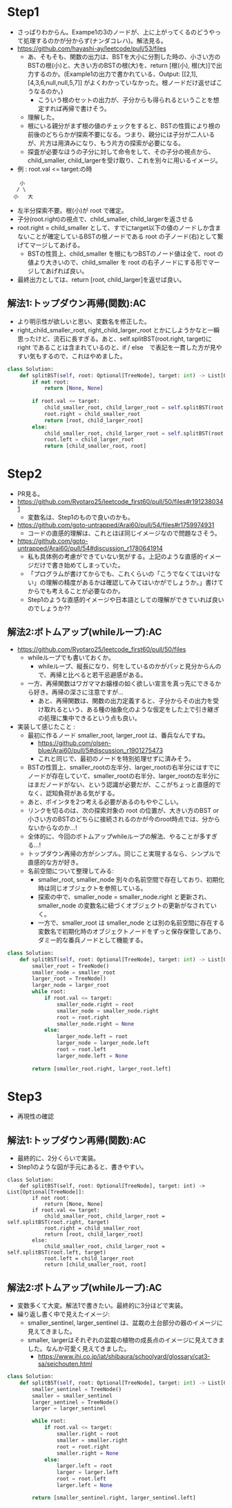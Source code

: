 # Step1
 - さっぱりわからん。Exampe1の3のノードが、上に上がってくるのどうやって処理するのかが分からず(ナンダコレハ)。解法見る。
 - https://github.com/hayashi-ay/leetcode/pull/53/files
   - あ、そもそも、関数の出力は、BSTを大小に分割した時の、小さい方のBSTの根(小)と、大きい方のBSTの根(大)を、return [根(小), 根(大)]で出力するのか。(Example1の出力で書かれている、Output: [[2,1],[4,3,6,null,null,5,7]] がよくわかっていなかった。根ノードだけ返せばこうなるのか。)
       - こういう根のセットの出力が、子分からも得られるということを想定すれば再帰で書けそう。
   - 理解した。
   - 根にいる親分がまず根の値のチェックをすると、BSTの性質により根の前後のどちらかが探索不要になる。つまり、親分には子分が二人いるが、片方は用済みになり、もう片方の探索が必要になる。
   - 探査が必要なほうの子分に対して命令をして、その子分の視点から、child_smaller, child_largerを受け取り、これを別々に用いるイメージ。
 - 例 : root.val <= target:の時
```
    小
   / \
  小   大
```
 - 左半分探索不要。根(小)が root で確定。
 - 子分(root.right)の視点で、child_smaller, child_largerを返させる
 - root.right = child_smaller として、すでにtarget以下の値のノードしか含まないことが確定しているBSTの根ノードである root の子ノード(右)として繋げてマージしてあげる。
   - BSTの性質上、child_smaller を根にもつBSTのノード値は全て、root の値より大きいので、child_smaller を root の右子ノードにする形でマージしてあげれば良い。
 - 最終出力としては、return [root, child_larger]を返せば良い。
## 解法1:トップダウン再帰(関数):AC
 - より明示性が欲しいと思い、変数名を修正した。
 - right_child_smaller_root, right_child_larger_root とかにしようかなと一瞬思ったけど、流石に長すぎる。あと、self.splitBST(root.right, target)に right であることは含まれているのと、if / else　で表記を一貫した方が見やすい気もするので、これはやめました。
```py
class Solution:
    def splitBST(self, root: Optional[TreeNode], target: int) -> List[Optional[TreeNode]]:
        if not root:
            return [None, None]
        
        if root.val <= target:
            child_smaller_root, child_larger_root = self.splitBST(root.right, target)
            root.right = child_smaller_root
            return [root, child_larger_root]
        else:
            child_smaller_root, child_larger_root = self.splitBST(root.left, target)
            root.left = child_larger_root
            return [child_smaller_root, root]
```

# Step2
 - PR見る。
 - https://github.com/Ryotaro25/leetcode_first60/pull/50/files#r1912380341
   - 変数名は、Step1のもので良いのかも。
 - https://github.com/goto-untrapped/Arai60/pull/54/files#r1759974931
   - コードの直感的理解は、これとほぼ同じイメージなので問題なさそう。
 - https://github.com/goto-untrapped/Arai60/pull/54#discussion_r1780641914
   - 私も具体例の考慮ができていない気がする。上記のような直感的イメージだけで書き始めてしまっていた。
   - 「プログラムが書けてからでも、これくらいの「こうでなくてはいけない」の理解の精度があるかは確認してみてはいかがでしょうか。」書けてからでも考えることが必要なのか。
   - Step1のような直感的イメージや日本語としての理解ができていれば良いのでしょうか??
## 解法2:ボトムアップ(whileループ):AC
 - https://github.com/Ryotaro25/leetcode_first60/pull/50/files
   - whileループでも書いておくか。
       - whileループ、縦長になり、何をしているのかがパッと見分からんので、再帰と比べると若干忌避感がある。
   - 一方、再帰関数はワガママお嬢様の如く欲しい宣言を真っ先にできるから好き。再帰の深さに注意ですが...
       - あと、再帰関数は、関数の出力定義すると、子分からその出力を受け取れるという、ある種の抽象化のような仮定をした上で引き継ぎの処理に集中できるという点も良い。
 - 実装して感じたこと :
   - 最初に作るノード smaller_root, larger_root は、番兵なんですね。
       - https://github.com/olsen-blue/Arai60/pull/5#discussion_r1901275473
       - これと同じで、最初のノードを特別処理せずに済みそう。
   - BSTの性質上、smaller_rootの左半分、larger_rootの右半分にはすでにノードが存在していて、smaller_rootの右半分、larger_rootの左半分にはまだノードがない、という認識が必要だが、ここがちょっと直感的でなく、認知負荷がある気がする。
   - あと、ポインタを2つ考える必要があるのもややこしい。
   - リンクを切るのは、次の探索対象の root の位置が、大きい方のBST or 小さい方のBSTのどちらに接続されるのかが今のroot時点では、分からないからなのか...!
   - 全体的に、今回のボトムアップwhileループの解法、やることが多すぎる...!
   - トップダウン再帰の方がシンプル。同じこと実現するなら、シンプルで直感的な方が好き。
   - 名前空間について整理してみる:
       - smaller_root, smaller_node 別々の名前空間で存在しており、初期化時は同じオブジェクトを参照している。
       - 探索の中で、smaller_node = smaller_node.right と更新され、smaller_node の変数名に紐づくオブジェクトの更新がなされていく。
       - 一方で、smaller_root は smaller_node とは別の名前空間に存在する変数名で初期化時のオブジェクトノードをずっと保存保管してあり、ダミー的な番兵ノードとして機能する。
```py
class Solution:
    def splitBST(self, root: Optional[TreeNode], target: int) -> List[Optional[TreeNode]]:
        smaller_root = TreeNode()
        smaller_node = smaller_root
        larger_root = TreeNode()
        larger_node = larger_root
        while root:
            if root.val <= target:
                smaller_node.right = root
                smaller_node = smaller_node.right
                root = root.right
                smaller_node.right = None
            else:
                larger_node.left = root
                larger_node = larger_node.left
                root = root.left
                larger_node.left = None
        
        return [smaller_root.right, larger_root.left]
```
                

# Step3
 - 再現性の確認
## 解法1:トップダウン再帰(関数):AC
 - 最終的に、2分くらいで実装。
 - Step1のような図が手元にあると、書きやすい。
```
class Solution:
    def splitBST(self, root: Optional[TreeNode], target: int) -> List[Optional[TreeNode]]:
        if not root:
            return [None, None]
        if root.val <= target:
            child_smaller_root, child_larger_root = self.splitBST(root.right, target)
            root.right = child_smaller_root
            return [root, child_larger_root]
        else:
            child_smaller_root, child_larger_root = self.splitBST(root.left, target)
            root.left = child_larger_root
            return [child_smaller_root, root]
```

## 解法2:ボトムアップ(whileループ):AC
 - 変数多くて大変。解法1で書きたい。最終的に3分ほどで実装。
 - 繰り返し書く中で見えたイメージ:
   - smaller_sentinel, larger_sentinel は、盆栽の土台部分の器のイメージに見えてきました。
   - smaller, largerはそれぞれの盆栽の植物の成長点のイメージに見えてきました。なんか可愛く見えてきました。
       - https://www.ihi.co.jp/iat/shibaura/schoolyard/glossary/cat3-sa/seichouten.html
```py
class Solution:
    def splitBST(self, root: Optional[TreeNode], target: int) -> List[Optional[TreeNode]]:
        smaller_sentinel = TreeNode()
        smaller = smaller_sentinel
        larger_sentinel = TreeNode()
        larger = larger_sentinel

        while root:
            if root.val <= target:
                smaller.right = root
                smaller = smaller.right
                root = root.right
                smaller.right = None
            else:
                larger.left = root
                larger = larger.left
                root = root.left
                larger.left = None

        return [smaller_sentinel.right, larger_sentinel.left]
```
